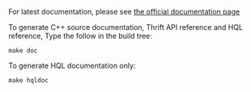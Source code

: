 For latest documentation, please see [the official documentation
page](http://www.hypertable.org/documentation.html)

To generate C++ source documentation, Thrift API reference and HQL reference,
Type the follow in the build tree:

    make doc

To generate HQL documentation only:

    make hqldoc

